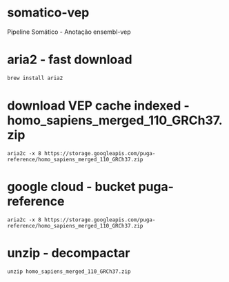 # somatico-vep
Pipeline Somático - Anotação ensembl-vep


# aria2 - fast download
```bash
brew install aria2
```

# download VEP cache indexed - homo_sapiens_merged_110_GRCh37.zip
```
aria2c -x 8 https://storage.googleapis.com/puga-reference/homo_sapiens_merged_110_GRCh37.zip
```

# google cloud - bucket puga-reference
```
aria2c -x 8 https://storage.googleapis.com/puga-reference/homo_sapiens_merged_110_GRCh37.zip
```

# unzip - decompactar 
```
unzip homo_sapiens_merged_110_GRCh37.zip
```


